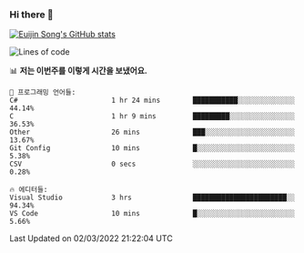 ### Hi there 👋

[![Euijin Song's GitHub stats](https://github-readme-stats.vercel.app/api?username=lstar2397&count_private=true&show_icons=true&theme=tokyonight&locale=kr)](https://github.com/anuraghazra/github-readme-stats)

<!--START_SECTION:waka-->
![Lines of code](https://img.shields.io/badge/%EC%A0%80%EB%8A%94%20%EC%97%AC%ED%83%9C%EA%B9%8C%EC%A7%80%20-85%20Thousand%20%EC%A4%84%EC%9D%98%20%EC%BD%94%EB%93%9C%EB%A5%BC%20%EC%9E%91%EC%84%B1%ED%96%88%EC%96%B4%EC%9A%94.-blue)

📊 **저는 이번주를 이렇게 시간을 보냈어요.** 

```text
💬 프로그래밍 언어들: 
C#                       1 hr 24 mins        ███████████░░░░░░░░░░░░░░   44.14% 
C                        1 hr 9 mins         █████████░░░░░░░░░░░░░░░░   36.53% 
Other                    26 mins             ███░░░░░░░░░░░░░░░░░░░░░░   13.67% 
Git Config               10 mins             █░░░░░░░░░░░░░░░░░░░░░░░░   5.38% 
CSV                      0 secs              ░░░░░░░░░░░░░░░░░░░░░░░░░   0.28%

🔥 에디터들: 
Visual Studio            3 hrs               ███████████████████████░░   94.34% 
VS Code                  10 mins             █░░░░░░░░░░░░░░░░░░░░░░░░   5.66%

```


 Last Updated on 02/03/2022 21:22:04 UTC
<!--END_SECTION:waka-->

<!--
**lstar2397/lstar2397** is a ✨ _special_ ✨ repository because its `README.md` (this file) appears on your GitHub profile.

Here are some ideas to get you started:

- 🔭 I’m currently working on ...
- 🌱 I’m currently learning ...
- 👯 I’m looking to collaborate on ...
- 🤔 I’m looking for help with ...
- 💬 Ask me about ...
- 📫 How to reach me: ...
- 😄 Pronouns: ...
- ⚡ Fun fact: ...
-->
